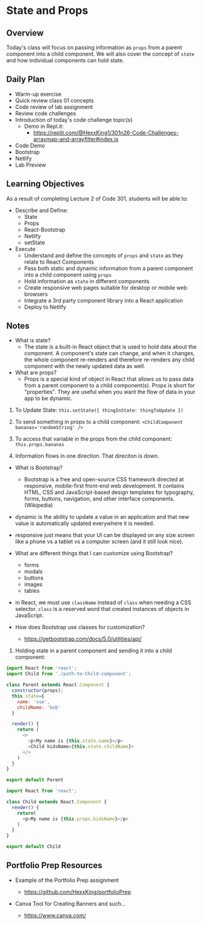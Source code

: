 # State and Props

## Overview

Today's class will focus on passing information as `props` from a parent component into a child component. We will also cover the concept of `state` and how individual components can hold state.

## Daily Plan

- Warm-up exercise
- Quick review class 01 concepts
- Code review of lab assignment
- Review code challenges
- Introduction of today's code challenge topic(s)
  - Demo in Repl.it:
    - <https://replit.com/@HexxKing1/301n26-Code-Challenges-arraymap-and-arrayfilter#index.js>
- Code Demo
- Bootstrap
- Netlify
- Lab Preview

## Learning Objectives

As a result of completing Lecture 2 of Code 301, students will be able to:

- Describe and Define:
  - State
  - Props
  - React-Bootstrap
  - Netlify
  - setState
- Execute
  - Understand and define the concepts of `props` and `state` as they relate to React Components
  - Pass both static and dynamic information from a parent component into a child component using `props`
  - Hold information as `state` in different components
  - Create responsive web pages suitable for desktop or mobile web browsers
  - Integrate a 3rd party component library into a React application
  - Deploy to Netlify

## Notes

- What is state?
  - The state is a built-in React object that is used to hold data about the component. A component's state can change, and when it changes, the whole component re-renders and therefore re-renders any child component with the newly updated data as well.
- What are props?
  - Props is a special kind of object in React that allows us to pass data from a parent component to a child component(s). Props is short for "properties". They are useful when you want the flow of data in your app to be dynamic.

1. To Update State: `this.setState({ thingInState: thingToUpdate })`

1. To send something in props to a child component:
`<ChildComponent bananas='randomString' />`

1. To access that variable in the props from the child component: `this.props.bananas`

1. Information flows in one direction. That direciton is down.

- What is Bootstrap?
  - Bootstrap is a free and open-source CSS framework directed at responsive, mobile-first front-end web development. It contains HTML, CSS and JavaScript-based design templates for typography, forms, buttons, navigation, and other interface components.(Wikipedia)

- dynamic is the ability to update a value in an application and that new value is automatically updated everywhere it is needed.

- responsive just means that your UI can be displayed on any size screen like a phone vs a tablet vs a computer screen (and it still look nice).

- What are different things that I can customize using Bootstrap?
  - forms
  - modals
  - buttons
  - images
  - tables

- in React, we must use `className` instead of `class` when needing a CSS selector. `class` is a reserved word that created instances of objects in JavaScript.

- How does Bootstrap use classes for customization?
  - <https://getbootstrap.com/docs/5.0/utilities/api/>

1. Holding state in a parent component and sending it into a child component:

  ```javaScript
  import React from 'react';
  import Child from './path-to-Child-component';

  class Parent extends React.Component {
    constructor(props);
    this.state={
      name: 'sue',
      childName: 'bob'
    }

    render() {
      return (
        <>
          <p>My name is {this.state.name}</p>
          <Child kidsName={this.state.childName}>
        </>
      )
    }
  }

  export default Parent

  import React from 'react';

  class Child extends React.Component {
    render() {
      return(
        <p>My name is {this.props.kidsName}</p>
      )
    }
  }

  export default Child
  ```

## Portfolio Prep Resources

- Example of the Portfolio Prep assignment
  - <https://github.com/HexxKing/portfolioPrep>

- Canva Tool for Creating Banners and such...
  - <https://www.canva.com/>

